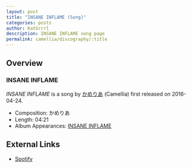 ```yaml
---
layout: post
title: "INSANE INFLAME (Song)"
categories: posts
author: KatGrrrl
description: INSANE INFLAME song page
permalink: camellia/discography/:title
---
```


## Overview

### INSANE INFLAME

*INSANE INFLAME* is a song by [かめりあ](<{% link postsWiki/_posts/2023-12-10-camellia.md %}>) (Camellia) first released on 2016-04-24.

* Composition: かめりあ
* Length: 04:21
* Album Appearances: [INSANE INFLAME](<{% link postsInclude/_posts/camellia/albums/INSANE-INFLAME/2023-12-18-INSANE-INFLAME.md %}>)

## External Links

* [Spotify](https://open.spotify.com/track/3VT4W6Iz1ZmrHYjHZNsAqF?si=ec6ecf7ea8b84f28)
